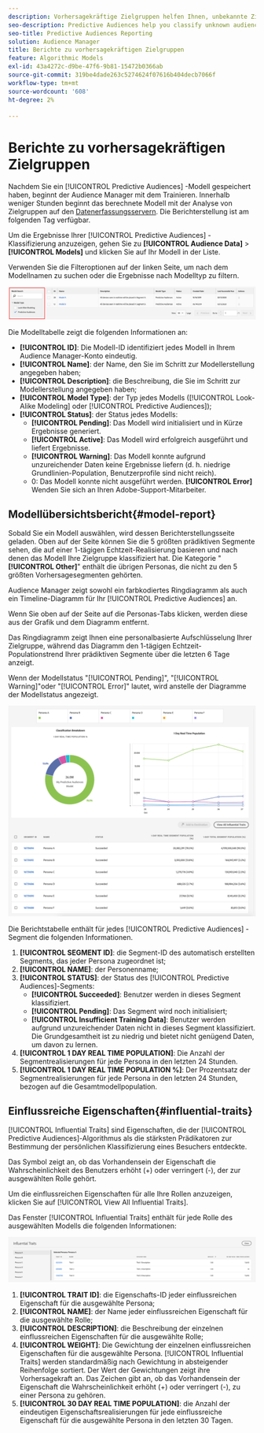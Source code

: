 ```yaml
---
description: Vorhersagekräftige Zielgruppen helfen Ihnen, unbekannte Zielgruppen mithilfe von Datenwissenschaft in Echtzeit in eindeutige Personas zu klassifizieren.
seo-description: Predictive Audiences help you classify unknown audiences into distinct personas in real-time, using data science.
seo-title: Predictive Audiences Reporting
solution: Audience Manager
title: Berichte zu vorhersagekräftigen Zielgruppen
feature: Algorithmic Models
exl-id: 43a4272c-d9be-47f6-9b81-15472b0366ab
source-git-commit: 319be4dade263c5274624f07616b404decb7066f
workflow-type: tm+mt
source-wordcount: '608'
ht-degree: 2%

---
```


# Berichte zu vorhersagekräftigen Zielgruppen

Nachdem Sie ein [!UICONTROL Predictive Audiences] -Modell gespeichert haben, beginnt der Audience Manager mit dem Trainieren. Innerhalb weniger Stunden beginnt das berechnete Modell mit der Analyse von Zielgruppen auf den [Datenerfassungsservern](https://experienceleague.adobe.com/docs/audience-manager/user-guide/reference/system-components/components-data-collection.html#dcs-pcs). Die Berichterstellung ist am folgenden Tag verfügbar.

Um die Ergebnisse Ihrer [!UICONTROL Predictive Audiences] -Klassifizierung anzuzeigen, gehen Sie zu **[!UICONTROL Audience Data]** > **[!UICONTROL Models]** und klicken Sie auf Ihr Modell in der Liste.

Verwenden Sie die Filteroptionen auf der linken Seite, um nach dem Modellnamen zu suchen oder die Ergebnisse nach Modelltyp zu filtern.

![predictive-audiences-filter](assets/predictive-audiences-filter-models.png)

Die Modelltabelle zeigt die folgenden Informationen an:

* **[!UICONTROL ID]**: Die Modell-ID identifiziert jedes Modell in Ihrem Audience Manager-Konto eindeutig.
* **[!UICONTROL Name]**: der Name, den Sie im Schritt zur Modellerstellung angegeben haben;
* **[!UICONTROL Description]**: die Beschreibung, die Sie im Schritt zur Modellerstellung angegeben haben;
* **[!UICONTROL Model Type]**: der Typ jedes Modells ([!UICONTROL Look-Alike Modeling] oder [!UICONTROL Predictive Audiences]);
* **[!UICONTROL Status]**: der Status jedes Modells:
   * **[!UICONTROL Pending]**: Das Modell wird initialisiert und in Kürze Ergebnisse generiert.
   * **[!UICONTROL Active]**: Das Modell wird erfolgreich ausgeführt und liefert Ergebnisse.
   * **[!UICONTROL Warning]**: Das Modell konnte aufgrund unzureichender Daten keine Ergebnisse liefern (d. h. niedrige Grundlinien-Population, Benutzerprofile sind nicht reich).
   * 0: Das Modell konnte nicht ausgeführt werden. **[!UICONTROL Error]** Wenden Sie sich an Ihren Adobe-Support-Mitarbeiter.

## Modellübersichtsbericht{#model-report}

Sobald Sie ein Modell auswählen, wird dessen Berichterstellungsseite geladen. Oben auf der Seite können Sie die 5 größten prädiktiven Segmente sehen, die auf einer 1-tägigen Echtzeit-Realisierung basieren und nach denen das Modell Ihre Zielgruppe klassifiziert hat. Die Kategorie &quot;**[!UICONTROL Other]**&quot; enthält die übrigen Personas, die nicht zu den 5 größten Vorhersagesegmenten gehörten.

Audience Manager zeigt sowohl ein farbkodiertes Ringdiagramm als auch ein Timeline-Diagramm für Ihr [!UICONTROL Predictive Audiences] an.

Wenn Sie oben auf der Seite auf die Personas-Tabs klicken, werden diese aus der Grafik und dem Diagramm entfernt.

Das Ringdiagramm zeigt Ihnen eine personalbasierte Aufschlüsselung Ihrer Zielgruppe, während das Diagramm den 1-tägigen Echtzeit-Populationstrend Ihrer prädiktiven Segmente über die letzten 6 Tage anzeigt.

Wenn der Modellstatus &quot;[!UICONTROL Pending]&quot;, &quot;[!UICONTROL Warning]&quot;oder &quot;[!UICONTROL Error]&quot; lautet, wird anstelle der Diagramme der Modellstatus angezeigt.

![smart-persona-report](assets/predictive-audiences-report.png)

Die Berichtstabelle enthält für jedes [!UICONTROL Predictive Audiences] -Segment die folgenden Informationen.

1. **[!UICONTROL SEGMENT ID]**: die Segment-ID des automatisch erstellten Segments, das jeder Persona zugeordnet ist;
1. **[!UICONTROL NAME]**: der Personenname;
1. **[!UICONTROL STATUS]**: der Status des [!UICONTROL Predictive Audiences]-Segments:
   * **[!UICONTROL Succeeded]**: Benutzer werden in dieses Segment klassifiziert.
   * **[!UICONTROL Pending]**: Das Segment wird noch initialisiert;
   * **[!UICONTROL Insufficient Training Data]**: Benutzer werden aufgrund unzureichender Daten nicht in dieses Segment klassifiziert. Die Grundgesamtheit ist zu niedrig und bietet nicht genügend Daten, um davon zu lernen.
1. **[!UICONTROL 1 DAY REAL TIME POPULATION]**: Die Anzahl der Segmentrealisierungen für jede Persona in den letzten 24 Stunden.
1. **[!UICONTROL 1 DAY REAL TIME POPULATION %]**: Der Prozentsatz der Segmentrealisierungen für jede Persona in den letzten 24 Stunden, bezogen auf die Gesamtmodellpopulation.

## Einflussreiche Eigenschaften{#influential-traits}

[!UICONTROL Influential Traits] sind Eigenschaften, die der [!UICONTROL Predictive Audiences]-Algorithmus als die stärksten Prädikatoren zur Bestimmung der persönlichen Klassifizierung eines Besuchers entdeckte.

Das Symbol zeigt an, ob das Vorhandensein der Eigenschaft die Wahrscheinlichkeit des Benutzers erhöht (+) oder verringert (-), der zur ausgewählten Rolle gehört.

Um die einflussreichen Eigenschaften für alle Ihre Rollen anzuzeigen, klicken Sie auf [!UICONTROL View All Influential Traits].

Das Fenster [!UICONTROL Influential Traits] enthält für jede Rolle des ausgewählten Modells die folgenden Informationen:

![einflussreiche Eigenschaften](assets/predictive-audiences-influential-traits.png)

1. **[!UICONTROL TRAIT ID]**: die Eigenschafts-ID jeder einflussreichen Eigenschaft für die ausgewählte Persona;
1. **[!UICONTROL NAME]**: der Name jeder einflussreichen Eigenschaft für die ausgewählte Rolle;
1. **[!UICONTROL DESCRIPTION]**: die Beschreibung der einzelnen einflussreichen Eigenschaften für die ausgewählte Rolle;
1. **[!UICONTROL WEIGHT]**: Die Gewichtung der einzelnen einflussreichen Eigenschaften für die ausgewählte Persona. [!UICONTROL Influential Traits] werden standardmäßig nach Gewichtung in absteigender Reihenfolge sortiert.  Der Wert der Gewichtungen zeigt ihre Vorhersagekraft an. Das Zeichen gibt an, ob das Vorhandensein der Eigenschaft die Wahrscheinlichkeit erhöht (+) oder verringert (-), zu einer Persona zu gehören.
1. **[!UICONTROL 30 DAY REAL TIME POPULATION]**: die Anzahl der eindeutigen Eigenschaftsrealisierungen für jede einflussreiche Eigenschaft für die ausgewählte Persona in den letzten 30 Tagen.
